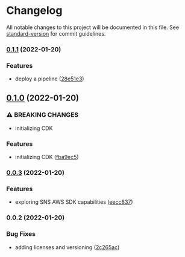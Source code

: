 # Changelog

All notable changes to this project will be documented in this file. See [standard-version](https://github.com/conventional-changelog/standard-version) for commit guidelines.

### [0.1.1](https://github.com/cabcookie/sns-cost-allocation/compare/v0.1.0...v0.1.1) (2022-01-20)


### Features

* deploy a pipeline ([28e51e3](https://github.com/cabcookie/sns-cost-allocation/commit/28e51e3b484ceaf8a1273f010ff892ac3971e18e))

## [0.1.0](https://github.com/cabcookie/sns-cost-allocation/compare/v0.0.3...v0.1.0) (2022-01-20)


### ⚠ BREAKING CHANGES

* initializing CDK

### Features

* initializing CDK ([fba9ec5](https://github.com/cabcookie/sns-cost-allocation/commit/fba9ec532598835e7f47c137d29720a6413e029b))

### [0.0.3](https://github.com/cabcookie/sns-cost-allocation/compare/v0.0.2...v0.0.3) (2022-01-20)


### Features

* exploring SNS AWS SDK capabilities ([eecc837](https://github.com/cabcookie/sns-cost-allocation/commit/eecc8377f1de4777c388cc4fb05a488883c6957f))

### 0.0.2 (2022-01-20)


### Bug Fixes

* adding licenses and versioning ([2c265ac](https://github.com/cabcookie/sns-cost-allocation/commit/2c265acbf7af103c431ac0254fb9de64a9fa65a2))
